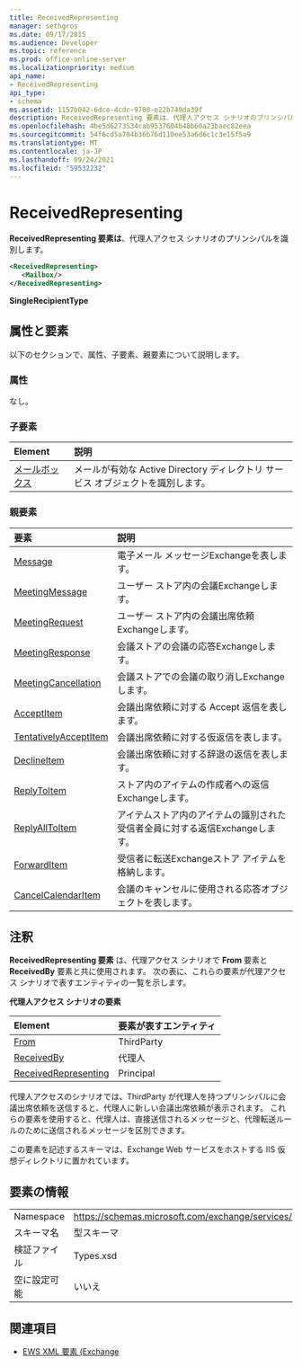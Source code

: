 ```yaml
---
title: ReceivedRepresenting
manager: sethgros
ms.date: 09/17/2015
ms.audience: Developer
ms.topic: reference
ms.prod: office-online-server
ms.localizationpriority: medium
api_name:
- ReceivedRepresenting
api_type:
- schema
ms.assetid: 1157b042-6dce-4cdc-9700-e22b749da39f
description: ReceivedRepresenting 要素は、代理人アクセス シナリオのプリンシパルを識別します。
ms.openlocfilehash: 4be5d6273534cab9537604b48b60a23baec82eea
ms.sourcegitcommit: 54f6cd5a704b36b76d110ee53a6d6c1c3e15f5a9
ms.translationtype: MT
ms.contentlocale: ja-JP
ms.lasthandoff: 09/24/2021
ms.locfileid: "59532232"
---
```

# <a name="receivedrepresenting"></a>ReceivedRepresenting

**ReceivedRepresenting 要素は**、代理人アクセス シナリオのプリンシパルを識別します。 
  
```xml
<ReceivedRepresenting>
   <Mailbox/>
</ReceivedRepresenting>
```

 **SingleRecipientType**
## <a name="attributes-and-elements"></a>属性と要素

以下のセクションで、属性、子要素、親要素について説明します。
  
### <a name="attributes"></a>属性

なし。
  
### <a name="child-elements"></a>子要素

|**Element**|**説明**|
|:-----|:-----|
|[メールボックス](mailbox.md) <br/> |メールが有効な Active Directory ディレクトリ サービス オブジェクトを識別します。  <br/> |
   
### <a name="parent-elements"></a>親要素

|**要素**|**説明**|
|:-----|:-----|
|[Message](message-ex15websvcsotherref.md) <br/> |電子メール メッセージExchangeを表します。  <br/> |
|[MeetingMessage](meetingmessage.md) <br/> |ユーザー ストア内の会議Exchangeします。  <br/> |
|[MeetingRequest](meetingrequest.md) <br/> |ユーザー ストア内の会議出席依頼Exchangeします。  <br/> |
|[MeetingResponse](meetingresponse.md) <br/> |会議ストアの会議の応答Exchangeします。  <br/> |
|[MeetingCancellation](meetingcancellation.md) <br/> |会議ストアでの会議の取り消しExchangeします。  <br/> |
|[AcceptItem](acceptitem.md) <br/> |会議出席依頼に対する Accept 返信を表します。  <br/> |
|[TentativelyAcceptItem](tentativelyacceptitem.md) <br/> |会議出席依頼に対する仮返信を表します。  <br/> |
|[DeclineItem](declineitem.md) <br/> |会議出席依頼に対する辞退の返信を表します。  <br/> |
|[ReplyToItem](replytoitem.md) <br/> |ストア内のアイテムの作成者への返信Exchangeします。  <br/> |
|[ReplyAllToItem](replyalltoitem.md) <br/> |アイテムストア内のアイテムの識別された受信者全員に対する返信Exchangeします。  <br/> |
|[ForwardItem](forwarditem.md) <br/> |受信者に転送Exchangeストア アイテムを格納します。  <br/> |
|[CancelCalendarItem](cancelcalendaritem.md) <br/> |会議のキャンセルに使用される応答オブジェクトを表します。  <br/> |
   
## <a name="remarks"></a>注釈

**ReceivedRepresenting 要素** は、代理アクセス シナリオで **From** 要素と **ReceivedBy** 要素と共に使用されます。 次の表に、これらの要素が代理アクセス シナリオで表すエンティティの一覧を示します。 
  
**代理人アクセス シナリオの要素**

|**Element**|**要素が表すエンティティ**|
|:-----|:-----|
|[From](from.md) <br/> |ThirdParty  <br/> |
|[ReceivedBy](receivedby.md) <br/> |代理人  <br/> |
|[ReceivedRepresenting](receivedrepresenting.md) <br/> |Principal  <br/> |
   
代理人アクセスのシナリオでは、ThirdParty が代理人を持つプリンシパルに会議出席依頼を送信すると、代理人に新しい会議出席依頼が表示されます。 これらの要素を使用すると、代理人は、直接送信されるメッセージと、代理転送ルールのために送信されるメッセージを区別できます。
  
この要素を記述するスキーマは、Exchange Web サービスをホストする IIS 仮想ディレクトリに置かれています。
  
## <a name="element-information"></a>要素の情報

|||
|:-----|:-----|
|Namespace  <br/> |https://schemas.microsoft.com/exchange/services/2006/types  <br/> |
|スキーマ名  <br/> |型スキーマ  <br/> |
|検証ファイル  <br/> |Types.xsd  <br/> |
|空に設定可能  <br/> |いいえ  <br/> |
   
## <a name="see-also"></a>関連項目



- [EWS XML 要素 (Exchange](ews-xml-elements-in-exchange.md)

